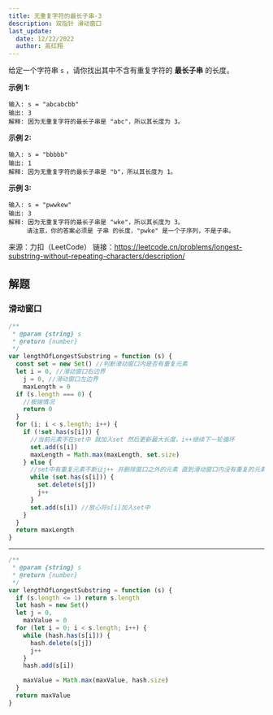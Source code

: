 ```yaml
---
title: 无重复字符的最长子串-3
description: 双指针 滑动窗口
last_update:
  date: 12/22/2022
  author: 高红翔
---
```


给定一个字符串 `s` ，请你找出其中不含有重复字符的 **最长子串** 的长度。

**示例 1:**

```
输入: s = "abcabcbb"
输出: 3
解释: 因为无重复字符的最长子串是 "abc"，所以其长度为 3。
```

**示例 2:**

```
输入: s = "bbbbb"
输出: 1
解释: 因为无重复字符的最长子串是 "b"，所以其长度为 1。
```

**示例 3:**

```
输入: s = "pwwkew"
输出: 3
解释: 因为无重复字符的最长子串是 "wke"，所以其长度为 3。
     请注意，你的答案必须是 子串 的长度，"pwke" 是一个子序列，不是子串。
```

来源：力扣（LeetCode）
链接：https://leetcode.cn/problems/longest-substring-without-repeating-characters/description/

## 解题

### 滑动窗口

```js
/**
 * @param {string} s
 * @return {number}
 */
var lengthOfLongestSubstring = function (s) {
  const set = new Set() //判断滑动窗口内是否有重复元素
  let i = 0, //滑动窗口右边界
    j = 0, //滑动窗口左边界
    maxLength = 0
  if (s.length === 0) {
    //极端情况
    return 0
  }
  for (i; i < s.length; i++) {
    if (!set.has(s[i])) {
      //当前元素不在set中 就加入set 然后更新最大长度，i++继续下一轮循环
      set.add(s[i])
      maxLength = Math.max(maxLength, set.size)
    } else {
      //set中有重复元素不断让j++ 并删除窗口之外的元素 直到滑动窗口内没有重复的元素
      while (set.has(s[i])) {
        set.delete(s[j])
        j++
      }
      set.add(s[i]) //放心将s[i]加入set中
    }
  }
  return maxLength
}
```

---

```js
/**
 * @param {string} s
 * @return {number}
 */
var lengthOfLongestSubstring = function (s) {
  if (s.length <= 1) return s.length
  let hash = new Set()
  let j = 0,
    maxValue = 0
  for (let i = 0; i < s.length; i++) {
    while (hash.has(s[i])) {
      hash.delete(s[j])
      j++
    }
    hash.add(s[i])

    maxValue = Math.max(maxValue, hash.size)
  }
  return maxValue
}
```
